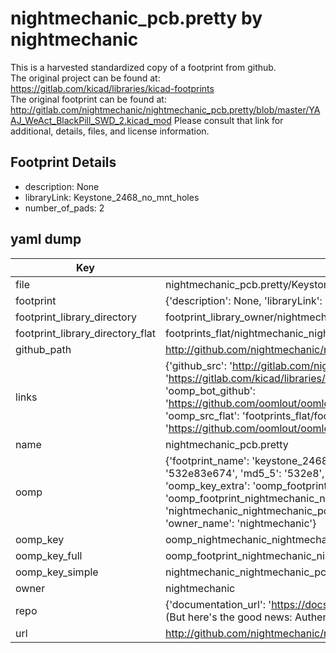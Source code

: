 # nightmechanic_pcb.pretty by nightmechanic  
This is a harvested standardized copy of a footprint from github.  
The original project can be found at:  
https://gitlab.com/kicad/libraries/kicad-footprints  
The original footprint can be found at:
http://gitlab.com/nightmechanic/nightmechanic_pcb.pretty/blob/master/YAAJ_WeAct_BlackPill_SWD_2.kicad_mod
Please consult that link for additional, details, files, and license information.  
## Footprint Details
* description: None  
* libraryLink: Keystone_2468_no_mnt_holes  
* number_of_pads: 2  
## yaml dump  
| Key | Value |  
| --- | --- |  
| file | nightmechanic_pcb.pretty/Keystone_2468_no_mnt_holes.kicad_mod |  
| footprint | {'description': None, 'libraryLink': 'Keystone_2468_no_mnt_holes', 'number_of_pads': 2} |  
| footprint_library_directory | footprint_library_owner/nightmechanic_nightmechanic_pcb.pretty |  
| footprint_library_directory_flat | footprints_flat/nightmechanic_nightmechanic_pcb_keystone_2468_no_mnt_holes/working |  
| github_path | http://github.com/nightmechanic/nightmechanic_pcb.pretty/blob/master/Keystone_2468_no_mnt_holes.kicad_mod |  
| links | {'github_src': 'http://gitlab.com/nightmechanic/nightmechanic_pcb.pretty/blob/master/YAAJ_WeAct_BlackPill_SWD_2.kicad_mod', 'github_src_repo': 'https://gitlab.com/kicad/libraries/kicad-footprints', 'oomp_bot': 'footprints/nightmechanic_nightmechanic_pcb_keystone_2468_no_mnt_holes/working', 'oomp_bot_github': 'https://github.com/oomlout/oomlout_oomp_footprint_bot/tree/main/footprints/nightmechanic_nightmechanic_pcb_keystone_2468_no_mnt_holes/working', 'oomp_src_flat': 'footprints_flat/footprints_flat/nightmechanic_nightmechanic_pcb_keystone_2468_no_mnt_holes/working', 'oomp_src_flat_github': 'https://github.com/oomlout/oomlout_oomp_footprint_src/tree/main/footprints_flat/nightmechanic_nightmechanic_pcb_keystone_2468_no_mnt_holes/working'} |  
| name | nightmechanic_pcb.pretty |  
| oomp | {'footprint_name': 'keystone_2468_no_mnt_holes', 'library_name': 'nightmechanic_pcb', 'md5': '532e83e6742c7c0581f33e02e4cfc7f0', 'md5_10': '532e83e674', 'md5_5': '532e8', 'md5_6': '532e83', 'oomp_key': 'oomp_nightmechanic_nightmechanic_pcb_keystone_2468_no_mnt_holes', 'oomp_key_extra': 'oomp_footprint_nightmechanic_nightmechanic_pcb_keystone_2468_no_mnt_holes', 'oomp_key_full': 'oomp_footprint_nightmechanic_nightmechanic_pcb_keystone_2468_no_mnt_holes_532e83', 'oomp_key_simple': 'nightmechanic_nightmechanic_pcb_keystone_2468_no_mnt_holes', 'original_filename': 'nightmechanic_pcb.pretty/Keystone_2468_no_mnt_holes.kicad_mod', 'owner_name': 'nightmechanic'} |  
| oomp_key | oomp_nightmechanic_nightmechanic_pcb_keystone_2468_no_mnt_holes |  
| oomp_key_full | oomp_footprint_nightmechanic_nightmechanic_pcb_keystone_2468_no_mnt_holes |  
| oomp_key_simple | nightmechanic_nightmechanic_pcb_keystone_2468_no_mnt_holes |  
| owner | nightmechanic |  
| repo | {'documentation_url': 'https://docs.github.com/rest/overview/resources-in-the-rest-api#rate-limiting', 'message': "API rate limit exceeded for 84.66.173.59. (But here's the good news: Authenticated requests get a higher rate limit. Check out the documentation for more details.)"} |  
| url | http://github.com/nightmechanic/nightmechanic_pcb.pretty |  

